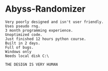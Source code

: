 # Abyss-Randomizer
	Very poorly designed and isn't user friendly.
	Uses pseudo rng.
	3 month programming experience.
	Unoptimized code.
	Just finished 12 hours python course.
	Built in 2 days.
	Full of bugs.
	Windows only
	Needs local disk C:\
	
	THE DESIGN IS VERY HUMAN 
	
